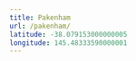 ```yaml
---
title: Pakenham
url: /pakenham/
latitude: -38.079153000000005
longitude: 145.48333590000001
---
```

